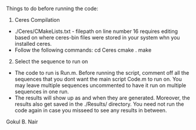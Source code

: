 Things to do before running the code:

1. Ceres Compilation
 - ./Ceres/CMakeLists.txt - filepath on line number 16 requires editing based on where ceres-bin files were stored in your system whn you installed ceres.
 - Follow the following commands:
   cd Ceres
   cmake .
   make

2. Select the sequence to run on
 - The code to run is Run.m. Before running the script, comment off all the sequences that you dont want the main script Code.m to run on. You may leave multiple sequences uncommented to have it run on multiple sequences in one run.
 - The results will show up as and when they are generated. Moreover, the results also get saved in the ./Results/ directory. You need not run the code again in case you misseed to see any results in between.

Gokul B. Nair
